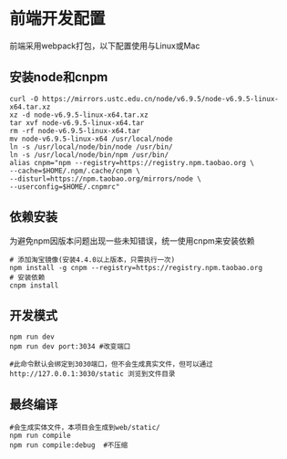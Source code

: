 前端开发配置
=========

前端采用webpack打包，以下配置使用与Linux或Mac

## 安装node和cnpm
    
```
curl -O https://mirrors.ustc.edu.cn/node/v6.9.5/node-v6.9.5-linux-x64.tar.xz
xz -d node-v6.9.5-linux-x64.tar.xz
tar xvf node-v6.9.5-linux-x64.tar
rm -rf node-v6.9.5-linux-x64.tar
mv node-v6.9.5-linux-x64 /usr/local/node
ln -s /usr/local/node/bin/node /usr/bin/
ln -s /usr/local/node/bin/npm /usr/bin/
alias cnpm="npm --registry=https://registry.npm.taobao.org \
--cache=$HOME/.npm/.cache/cnpm \
--disturl=https://npm.taobao.org/mirrors/node \
--userconfig=$HOME/.cnpmrc"
```

## 依赖安装

为避免npm因版本问题出现一些未知错误，统一使用cnpm来安装依赖

```
# 添加淘宝镜像(安装4.4.0以上版本，只需执行一次)
npm install -g cnpm --registry=https://registry.npm.taobao.org
# 安装依赖
cnpm install
```

## 开发模式

```
npm run dev
npm run dev port:3034 #改变端口
```

```
#此命令默认会绑定到3030端口，但不会生成真实文件，但可以通过http://127.0.0.1:3030/static 浏览到文件目录
```

## 最终编译

```
#会生成实体文件，本项目会生成到web/static/
npm run compile
npm run compile:debug  #不压缩
```